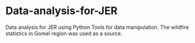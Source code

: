 # Data-analysis-for-JER
Data analysis for JER using Python Tools for data manipulation. The wildfire statistics in Gomel region was used as a source.
